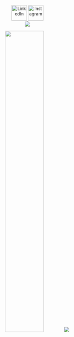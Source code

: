 
<p align="center">
<br/>
<a href="https://www.linkedin.com/in/jcaponigro">
  <img alt="LinkedIn" width="50px" src="https://user-images.githubusercontent.com/43545812/144035037-0f415fc7-9f96-4517-a370-ccc6e78a714b.png" />
</a>
<a href="https://www.instagram.com/joshcaponigro">
  <img alt="Instagram" width="50px" src="https://user-images.githubusercontent.com/43545812/144035088-0dfb165f-8fe0-4d13-896c-876c29d2b128.png" />
</a>
<br>
  <img src="https://visitor-badge.glitch.me/badge?page_id=joshcap20.joshcap20">
</p>



<p align="center">
  <img height="50%" width="auto" src ="https://github-readme-stats.vercel.app/api?username=joshcap20&show_icons=true&count_private=true&theme=darcula&hide_border=true&hide=issues,contribs&bg_color=00000000">
  
  <img src="https://github-readme-streak-stats.herokuapp.com?user=joshcap20&theme=darcula&hide_border=true&background=FFFFFF00">
  <br>
  <br>
 <!-- <a href="https://www.buymeacoffee.com/"> <img align="center" src="https://cdn.buymeacoffee.com/buttons/v2/default-orange.png" height="50" width="210" alt="aveek.saha" /></a> -->
</p>



